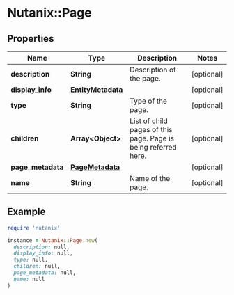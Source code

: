 # Nutanix::Page

## Properties

| Name | Type | Description | Notes |
| ---- | ---- | ----------- | ----- |
| **description** | **String** | Description of the page. | [optional] |
| **display_info** | [**EntityMetadata**](EntityMetadata.md) |  | [optional] |
| **type** | **String** | Type of the page. | [optional] |
| **children** | **Array&lt;Object&gt;** | List of child pages of this page. Page is being referred here.  | [optional] |
| **page_metadata** | [**PageMetadata**](PageMetadata.md) |  | [optional] |
| **name** | **String** | Name of the page. | [optional] |

## Example

```ruby
require 'nutanix'

instance = Nutanix::Page.new(
  description: null,
  display_info: null,
  type: null,
  children: null,
  page_metadata: null,
  name: null
)
```

